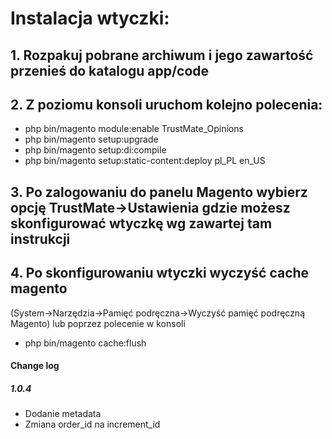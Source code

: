 # Instalacja wtyczki:

## 1. Rozpakuj pobrane archiwum i jego zawartość przenieś do katalogu app/code

## 2. Z poziomu konsoli uruchom kolejno polecenia:
  * php bin/magento module:enable TrustMate_Opinions
  * php bin/magento setup:upgrade
  * php bin/magento setup:di:compile
  * php bin/magento setup:static-content:deploy pl_PL en_US
## 3. Po zalogowaniu do panelu Magento wybierz opcję TrustMate->Ustawienia gdzie możesz skonfigurować wtyczkę wg zawartej tam instrukcji
## 4. Po skonfigurowaniu wtyczki wyczyść cache magento
(System->Narzędzia->Pamięć podręczna->Wyczyść pamięć podręczną Magento) lub poprzez polecenie w konsoli
  * php bin/magento cache:flush

#### Change log

##### 1.0.4
- Dodanie metadata
- Zmiana order_id na increment_id
